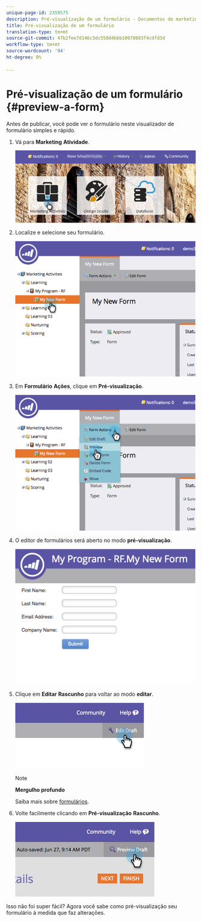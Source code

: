 ```yaml
---
unique-page-id: 2359575
description: Pré-visualização de um formulário - Documentos do marketing - Documentação do produto
title: Pré-visualização de um formulário
translation-type: tm+mt
source-git-commit: 47b2fee7d146c3dc558d4bbb10070683f4cdfd3d
workflow-type: tm+mt
source-wordcount: '94'
ht-degree: 0%

---
```



# Pré-visualização de um formulário {#preview-a-form}

Antes de publicar, você pode ver o formulário neste visualizador de formulário simples e rápido.

1. Vá para **Marketing** **Atividade**.

   ![](assets/login-marketing-activities-6.png)

1. Localize e selecione seu formulário.

   ![](assets/image2014-9-15-17-3a45-3a51.png)

1. Em **Formulário** **Ações**, clique em **Pré-visualização**.

   ![](assets/image2014-9-15-17-3a46-3a9.png)

1. O editor de formulários será aberto no modo **pré-visualização**.

   ![](assets/image2014-9-15-17-3a46-3a17.png)

1. Clique em **Editar** **Rascunho** para voltar ao modo **editar**.

   ![](assets/image2014-9-15-17-3a46-3a37.png)

   >[!NOTE]
   >
   >**Mergulho profundo**
   >
   >
   >Saiba mais sobre [formulários](http://docs.marketo.com/display/docs/forms).

1. Volte facilmente clicando em **Pré-visualização** **Rascunho**.

   ![](assets/image2014-9-15-17-3a46-3a45.png)

Isso não foi super fácil? Agora você sabe como pré-visualização seu formulário à medida que faz alterações.

